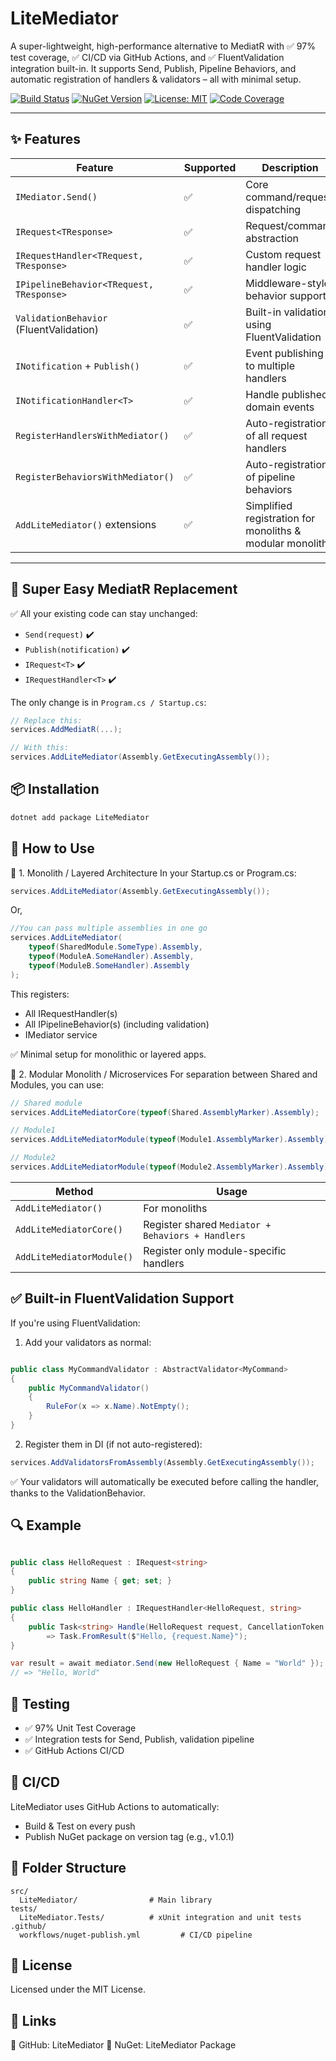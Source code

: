# LiteMediator

A super-lightweight, high-performance alternative to MediatR with ✅ 97% test coverage, ✅ CI/CD via GitHub Actions, and ✅ FluentValidation integration built-in.
It supports Send, Publish, Pipeline Behaviors, and automatic registration of handlers & validators – all with minimal setup.

[![Build Status](https://github.com/faojul/LiteMediator/actions/workflows/nuget-publish.yml/badge.svg)](https://github.com/faojul/LiteMediator/actions/workflows/nuget-publish.yml)
[![NuGet Version](https://img.shields.io/nuget/v/LiteMediator.Lite.svg?style=flat-square)](https://www.nuget.org/packages/LiteMediator.Lite/)
[![License: MIT](https://img.shields.io/badge/License-MIT-green.svg)](LICENSE)
[![Code Coverage](https://img.shields.io/badge/coverage-97%25-brightgreen)](#)

---

## ✨ Features

| Feature                                  | Supported | Description                                               |
| ---------------------------------------- | --------- | --------------------------------------------------------- |
| `IMediator.Send()`                       | ✅         | Core command/request dispatching                          |
| `IRequest<TResponse>`                    | ✅         | Request/command abstraction                               |
| `IRequestHandler<TRequest, TResponse>`   | ✅         | Custom request handler logic                              |
| `IPipelineBehavior<TRequest, TResponse>` | ✅         | Middleware-style behavior support                         |
| `ValidationBehavior` (FluentValidation)  | ✅         | Built-in validation using FluentValidation                |
| `INotification` + `Publish()`            | ✅         | Event publishing to multiple handlers                     |
| `INotificationHandler<T>`                | ✅         | Handle published domain events                            |
| `RegisterHandlersWithMediator()`         | ✅         | Auto-registration of all request handlers                 |
| `RegisterBehaviorsWithMediator()`        | ✅         | Auto-registration of pipeline behaviors                   |
| `AddLiteMediator()` extensions           | ✅         | Simplified registration for monoliths & modular monoliths |


---

## 🚀 Super Easy MediatR Replacement
✅ All your existing code can stay unchanged:
- `Send(request)` ✔️
- `Publish(notification)` ✔️
- `IRequest<T>` ✔️
- `IRequestHandler<T>` ✔️

The only change is in `Program.cs / Startup.cs`:
````csharp
// Replace this:
services.AddMediatR(...);

// With this:
services.AddLiteMediator(Assembly.GetExecutingAssembly());
````


## 📦 Installation

```bash
dotnet add package LiteMediator
````

## 🧩 How to Use

🔹 1. Monolith / Layered Architecture
In your Startup.cs or Program.cs:


```csharp
services.AddLiteMediator(Assembly.GetExecutingAssembly());
````
Or,
```csharp
//You can pass multiple assemblies in one go
services.AddLiteMediator(
    typeof(SharedModule.SomeType).Assembly,
    typeof(ModuleA.SomeHandler).Assembly,
    typeof(ModuleB.SomeHandler).Assembly
);

````

This registers:
- All IRequestHandler(s)
- All IPipelineBehavior(s) (including validation)
- IMediator service


✅ Minimal setup for monolithic or layered apps.


🔹 2. Modular Monolith / Microservices
For separation between Shared and Modules, you can use:

```csharp
// Shared module
services.AddLiteMediatorCore(typeof(Shared.AssemblyMarker).Assembly);

// Module1
services.AddLiteMediatorModule(typeof(Module1.AssemblyMarker).Assembly);

// Module2
services.AddLiteMediatorModule(typeof(Module2.AssemblyMarker).Assembly);
````


| Method                    | Usage                                             |
| ------------------------- | ------------------------------------------------- |
| `AddLiteMediator()`       | For monoliths                                     |
| `AddLiteMediatorCore()`   | Register shared `Mediator + Behaviors + Handlers` |
| `AddLiteMediatorModule()` | Register only module-specific handlers            |



## ✅ Built-in FluentValidation Support
If you're using FluentValidation:

1. Add your validators as normal:

````csharp

public class MyCommandValidator : AbstractValidator<MyCommand>
{
    public MyCommandValidator()
    {
        RuleFor(x => x.Name).NotEmpty();
    }
}
````

2. Register them in DI (if not auto-registered):

````csharp
services.AddValidatorsFromAssembly(Assembly.GetExecutingAssembly());
````
✅ Your validators will automatically be executed before calling the handler, thanks to the ValidationBehavior.


## 🔍 Example

````csharp

public class HelloRequest : IRequest<string>
{
    public string Name { get; set; }
}

public class HelloHandler : IRequestHandler<HelloRequest, string>
{
    public Task<string> Handle(HelloRequest request, CancellationToken cancellationToken)
        => Task.FromResult($"Hello, {request.Name}");
}
````

````csharp
var result = await mediator.Send(new HelloRequest { Name = "World" });
// => "Hello, World"
````

## 🧪 Testing
- ✅ 97% Unit Test Coverage
- ✅ Integration tests for Send, Publish, validation pipeline
- ✅ GitHub Actions CI/CD


## 🔧 CI/CD
LiteMediator uses GitHub Actions to automatically:
- Build & Test on every push
- Publish NuGet package on version tag (e.g., v1.0.1)


## 📁 Folder Structure
````
src/
  LiteMediator/                # Main library
tests/
  LiteMediator.Tests/          # xUnit integration and unit tests
.github/
  workflows/nuget-publish.yml         # CI/CD pipeline
````

## 📃 License
Licensed under the MIT License.


## 📎 Links
🔗 GitHub: LiteMediator
🔗 NuGet: LiteMediator Package
